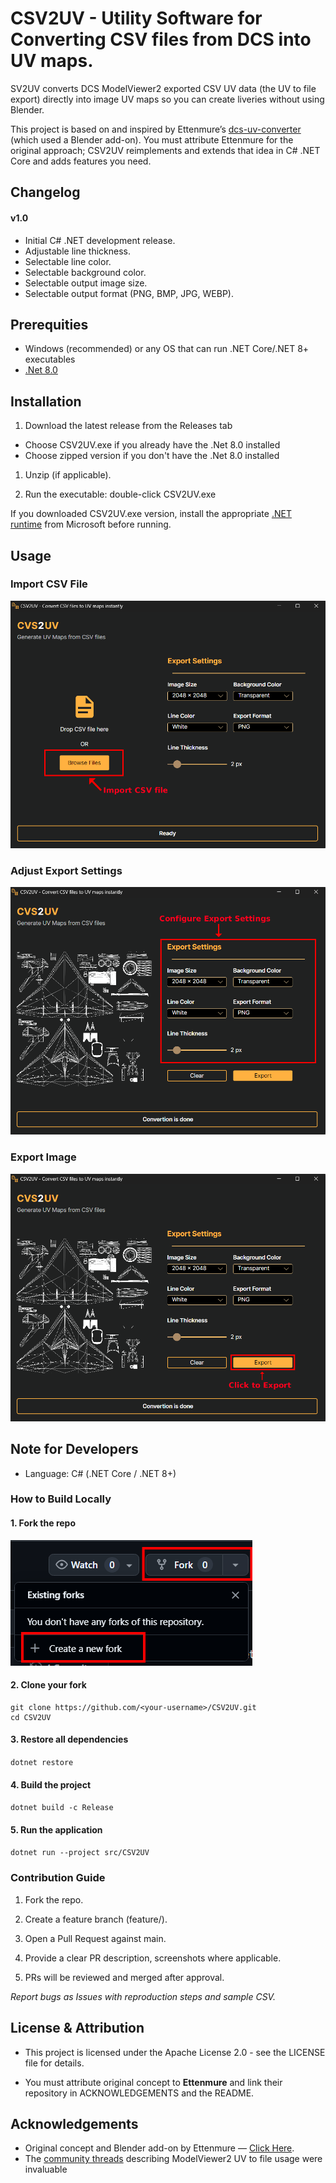 
# CSV2UV - Utility Software for Converting CSV files from DCS into UV maps.

SV2UV converts DCS ModelViewer2 exported CSV UV data (the UV to file export) directly into image UV maps so you can create liveries without using Blender. 

This project is based on and inspired by Ettenmure’s [dcs-uv-converter](https://github.com/Ettenmure/dcs-uv-converter/) (which used a Blender add-on). You must attribute Ettenmure for the original approach; CSV2UV reimplements and extends that idea in C# .NET Core and adds features you need.

## Changelog

#### v1.0 
- Initial C# .NET development release.
- Adjustable line thickness. 
- Selectable line color. 
- Selectable background color. 
- Selectable output image size. 
- Selectable output format (PNG, BMP, JPG, WEBP).


## Prerequities
- Windows (recommended) or any OS that can run .NET Core/.NET 8+ executables
- [.Net 8.0](https://dotnet.microsoft.com/en-us/download/dotnet/8.0)

## Installation

1. Download the latest release from the Releases tab 
- Choose CSV2UV.exe if you already have the .Net 8.0 installed
- Choose zipped version if you don't have the .Net 8.0 installed

1. Unzip (if applicable).

1. Run the executable: double-click CSV2UV.exe 

If you downloaded CSV2UV.exe version, install the appropriate [.NET runtime](https://dotnet.microsoft.com/en-us/download/dotnet/8.0) from Microsoft before running.

## Usage

### Import CSV File
![Import your CSV file.](Images/Import_csv.png)
### Adjust Export Settings
![Adjust export settings.](Images/ConfigureSettings.png)
### Export Image
![Export image.](Images/Click2Export.png)
## Note for Developers

- Language: C# (.NET Core / .NET 8+)

### How to Build Locally
#### 1. Fork the repo
![Fork the repo](Images/forkRepo.png)
#### 2. Clone your fork
```
git clone https://github.com/<your-username>/CSV2UV.git
cd CSV2UV
```
#### 3. Restore all dependencies
`dotnet restore`

#### 4. Build the project
`dotnet build -c Release`

#### 5. Run the application
`dotnet run --project src/CSV2UV`

### Contribution Guide

1. Fork the repo.

1. Create a feature branch (feature/<short-name>).

1. Open a Pull Request against main.

1. Provide a clear PR description, screenshots where applicable.

1. PRs will be reviewed and merged after approval.

_Report bugs as Issues with reproduction steps and sample CSV._

## License & Attribution
- This project is licensed under the Apache License 2.0 - see the LICENSE file for details.

- You must attribute original concept to **Ettenmure** and link their repository in ACKNOWLEDGEMENTS and the README.

## Acknowledgements
- Original concept and Blender add-on by Ettenmure — [Click Here](https://github.com/Ettenmure/dcs-uv-converter/).
- The [community threads](https://forum.dcs.world/topic/269128-uv-map-converter-tool/) describing ModelViewer2 UV to file usage were invaluable
